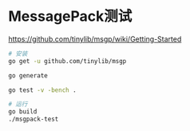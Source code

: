 # MessagePack测试

https://github.com/tinylib/msgp/wiki/Getting-Started

```sh
# 安装
go get -u github.com/tinylib/msgp

go generate

go test -v -bench .

# 运行
go build
./msgpack-test
```
